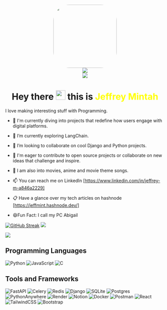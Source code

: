 
<div id="header" align="center"> 

  <img  src="https://media1.giphy.com/media/v1.Y2lkPTc5MGI3NjExOWZteGU1eWhtbW5qcTFhczZtb255OXI3eWttbzV4OGxwdHF2dmJkYiZlcD12MV9pbnRlcm5hbF9naWZfYnlfaWQmY3Q9Zw/R03zWv5p1oNSQd91EP/giphy.gif" width="200" style="border-radius: 50px;" />
</div>

<div align="center">
  <a href="https://jeffmint.hashnode.dev/">
    <img src="https://img.shields.io/badge/Hashnode-blue?style=for-the-badge&logo=hashnode&logoColor=white">
  </a>
</div>
<div align="center">
  <a href="https://www.linkedin.com/in/jeffrey-m-a846a2229">
    <img src="https://img.shields.io/badge/LinkedIn-blue?style=for-the-badge&logo=linkedin&logoColor=white">
  </a>
</div>

<div align="center">
  <h1>
  Hey there 
  <img src="https://media.giphy.com/media/hvRJCLFzcasrR4ia7z/giphy.gif" width="30px"/> this is <span style="color: yellow;">Jeffrey Mintah</span>
</h1>
</div>



 I love making interesting stuff with Programming.

- 🔭 I'm currently diving into projects that redefine how users engage with digital platforms.

- 🌱 I’m currently exploring LangChain.

- 👯 I’m looking to collaborate on cool Django and Python projects.

- 🤔 I'm eager to contribute to open source projects or collaborate on new ideas that challenge and inspire.

- 💬 I am also into movies, anime and movie theme songs.

- 📫 You can reach me on LinkedIn [https://www.linkedin.com/in/jeffrey-m-a846a2229]
  
- 📋 Have a glance over my tech articles on hashnode [https://jeffmint.hashnode.dev/]

- 😄Fun Fact: I call my PC Abigail




[![GitHub Streak](https://streak-stats.demolab.com/?user=Minty-cyber&theme=dark)](https://git.io/streak-stats)                    <img src="https://github-readme-stats.vercel.app/api?username=Minty-cyber&show_icons=true&theme=synthwave" />


<img src="https://github-readme-stats.vercel.app/api/top-langs/?username=Minty-cyber&layout=compact&theme=dark" />



Programming Languages
-------------------
![Python](https://img.shields.io/badge/python-3670A0?style=for-the-badge&logo=python&logoColor=ffdd54)
![JavaScript](https://img.shields.io/badge/javascript-%23323330.svg?style=for-the-badge&logo=javascript&logoColor=%23F7DF1E)
![C](https://img.shields.io/badge/c-%2300599C.svg?style=for-the-badge&logo=c&logoColor=white)


Tools and Frameworks
-------------------


![FastAPI](https://img.shields.io/badge/FastAPI-005571?style=for-the-badge&logo=fastapi)
![Celery](https://img.shields.io/badge/celery-%23a9cc54.svg?style=for-the-badge&logo=celery&logoColor=ddf4a4)
![Redis](https://img.shields.io/badge/redis-%23DD0031.svg?style=for-the-badge&logo=redis&logoColor=white)
![Django](https://img.shields.io/badge/django-%23092E20.svg?style=for-the-badge&logo=django&logoColor=white)
![SQLite](https://img.shields.io/badge/sqlite-%2307405e.svg?style=for-the-badge&logo=sqlite&logoColor=white)
![Postgres](https://img.shields.io/badge/postgres-%23316192.svg?style=for-the-badge&logo=postgresql&logoColor=white)
![PythonAnywhere](https://img.shields.io/badge/pythonanywhere-%232F9FD7.svg?style=for-the-badge&logo=pythonanywhere&logoColor=151515)
![Render](https://img.shields.io/badge/Render-%46E3B7.svg?style=for-the-badge&logo=render&logoColor=white)
![Notion](https://img.shields.io/badge/Notion-%23000000.svg?style=for-the-badge&logo=notion&logoColor=white)
![Docker](https://img.shields.io/badge/docker-%230db7ed.svg?style=for-the-badge&logo=docker&logoColor=white)
![Postman](https://img.shields.io/badge/Postman-FF6C37?style=for-the-badge&logo=postman&logoColor=white)
![React](https://img.shields.io/badge/react-%2320232a.svg?style=for-the-badge&logo=react&logoColor=%2361DAFB)
![TailwindCSS](https://img.shields.io/badge/tailwindcss-%2338B2AC.svg?style=for-the-badge&logo=tailwind-css&logoColor=white)
![Bootstrap](https://img.shields.io/badge/bootstrap-%238511FA.svg?style=for-the-badge&logo=bootstrap&logoColor=white)
